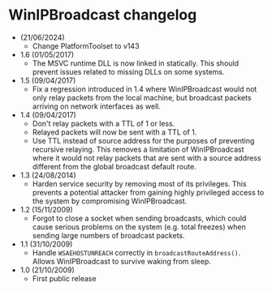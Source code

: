 WinIPBroadcast changelog
========================

- (21/06/2024)
  - Change PlatformToolset to v143
- 1.6 (01/05/2017)
  - The MSVC runtime DLL is now linked in statically. This should prevent issues related to missing DLLs on some systems.
- 1.5 (09/04/2017)
  - Fix a regression introduced in 1.4 where WinIPBroadcast would not only relay packets from the local machine, but broadcast packets arriving on network interfaces as well.
- 1.4 (09/04/2017)
  - Don't relay packets with a TTL of 1 or less.
  - Relayed packets will now be sent with a TTL of 1.
  - Use TTL instead of source address for the purposes of preventing recursive relaying. This removes a limitation of WinIPBroadcast where it would not relay packets that are sent with a source address different from the global broadcast default route.
- 1.3 (24/08/2014)
  - Harden service security by removing most of its privileges. This prevents a potential attacker from gaining highly privileged access to the system by compromising WinIPBroadcast.
- 1.2 (15/11/2009)
  - Forgot to close a socket when sending broadcasts, which could cause serious problems on the system (e.g. total freezes) when sending large numbers of broadcast packets.
- 1.1 (31/10/2009)
  - Handle `WSAEHOSTUNREACH` correctly in `broadcastRouteAddress()`. Allows WinIPBroadcast to survive waking from sleep.
- 1.0 (21/10/2009)
  - First public release
